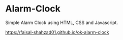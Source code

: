# Alarm-Clock
Simple Alarm Clock using HTML, CSS and Javascript.

https://faisal-shahzad01.github.io/ok-alarm-clock
